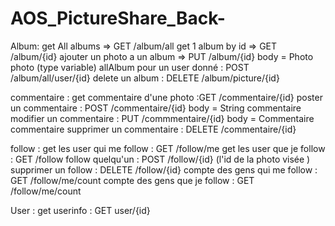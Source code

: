 # AOS_PictureShare_Back-
Album: 
get All albums => GET /album/all
get 1 album by id => GET /album/{id}
ajouter un photo a un album  => PUT /album/{id} body = Photo photo (type variable)
allAlbum pour un user donné : POST /album/all/user/{id}
delete un album : DELETE /album/picture/{id}

commentaire : 
get commentaire d'une photo :GET /commentaire/{id}
poster un commentaire : POST /commentaire/{id} body = String commentaire
modifier un commentaire : PUT /commmentaire/{id} body = Commentaire commentaire
supprimer un commentaire : DELETE /commentaire/{id}

follow : 
get les user qui me follow : GET /follow/me
get les user que je follow : GET /follow
follow quelqu'un : POST /follow/{id}  (l'id de la photo visée )
supprimer un follow : DELETE /follow/{id} 
compte des gens qui me follow : GET  /follow/me/count
compte des gens que je follow : GET /follow/me/count

User :
get userinfo : GET user/{id}
